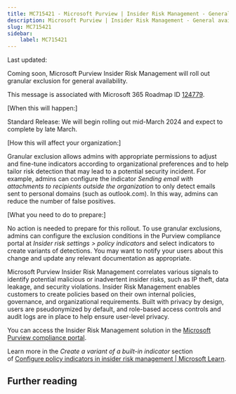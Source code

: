 ```yaml
---
title: MC715421 - Microsoft Purview | Insider Risk Management - General availability of granular exclusion
description: Microsoft Purview | Insider Risk Management - General availability of granular exclusion
slug: MC715421
sidebar:
    label: MC715421
---
```



Last updated: 

<p>Coming soon, Microsoft Purview Insider Risk Management will roll out granular exclusion for general availability.</p>
<p>This message is associated with Microsoft 365 Roadmap ID <a href="https://www.microsoft.com/microsoft-365/roadmap?filters=&amp;searchterms=124779" target="_blank">124779</a>.</p>
<p>[When this will happen:]</p>

<p>Standard Release: We will begin rolling out mid-March 2024 and expect to complete by late March.&nbsp;<br></p>

<p>[How this will affect your organization:]</p>

<p>Granular exclusion allows admins with appropriate permissions to adjust and fine-tune indicators according to organizational preferences and to help tailor risk detection that may lead to a potential security incident. For example, admins can configure the indicator <i>Sending email with attachments to recipients outside the organization</i> to only detect emails sent to personal domains (such as outlook.com). In this way, admins can reduce the number of false positives.</p>
<p>[What you need to do to prepare:]</p>
<p>No action is needed to prepare for this rollout. To use granular exclusions, admins can configure the exclusion conditions in the Purview compliance portal at <i>Insider risk settings &gt; policy indicators</i> and select indicators to create variants of detections. You may want to notify your users about this change and update any relevant documentation as appropriate.</p><p>Microsoft Purview Insider Risk Management correlates various signals to identify potential malicious or inadvertent insider risks, such as IP theft, data leakage, and security violations. Insider Risk Management enables customers to create policies based on their own internal policies, governance, and organizational requirements. Built with privacy by design, users are pseudonymized by default, and role-based access controls and audit logs are in place to help ensure user-level privacy.</p><p>You can access the Insider Risk Management solution in the <a href="https://purview.microsoft.com/compliance" target="_blank">Microsoft Purview compliance portal</a>.</p><p> 
</p><p>Learn more in the <i>Create a variant of a built-in indicator</i> section of&nbsp;<a href="https://learn.microsoft.com/purview/insider-risk-management-settings-policy-indicators#create-a-variant-of-a-built-in-indicator" target="_blank">Configure policy indicators in insider risk management | Microsoft Learn</a>.</p>

## Further reading
